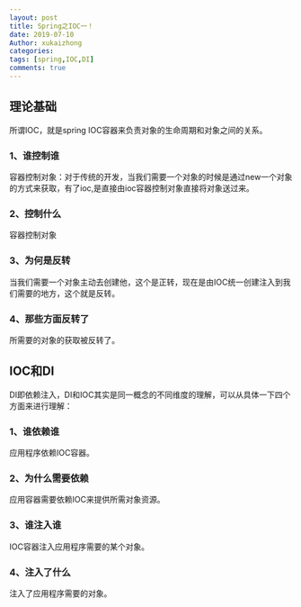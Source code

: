 ```yaml
---
layout: post
title: Spring之IOC一！
date: 2019-07-10
Author: xukaizhong
categories: 
tags: [spring,IOC,DI]
comments: true
---
```

## 理论基础
所谓IOC，就是spring IOC容器来负责对象的生命周期和对象之间的关系。
### 1、谁控制谁
容器控制对象：对于传统的开发，当我们需要一个对象的时候是通过new一个对象的方式来获取，有了ioc,是直接由ioc容器控制对象直接将对象送过来。
### 2、控制什么
容器控制对象
### 3、为何是反转
当我们需要一个对象主动去创建他，这个是正转，现在是由IOC统一创建注入到我们需要的地方，这个就是反转。
### 4、那些方面反转了
所需要的对象的获取被反转了。


## IOC和DI
DI即依赖注入，DI和IOC其实是同一概念的不同维度的理解，可以从具体一下四个方面来进行理解：
### 1、谁依赖谁
应用程序依赖IOC容器。
### 2、为什么需要依赖
应用容器需要依赖IOC来提供所需对象资源。
### 3、谁注入谁
IOC容器注入应用程序需要的某个对象。
### 4、注入了什么
注入了应用程序需要的对象。
